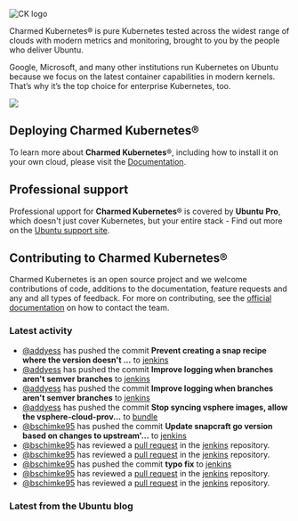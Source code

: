 ![CK logo](https://assets.ubuntu.com/v1/451d4cf4-Charmed+Kubernetes_RGB_onWhite_2022.svg)

Charmed Kubernetes® is pure Kubernetes tested across the widest range of clouds with modern metrics and monitoring, brought to you by the people who deliver Ubuntu.

Google, Microsoft, and many other institutions run Kubernetes on Ubuntu because we focus on the latest container capabilities in modern kernels. That’s why it’s the top choice for enterprise Kubernetes, too.

![](https://assets.ubuntu.com/v1/843c77b6-juju-at-a-glace.svg)

## Deploying Charmed Kubernetes®

To learn more about **Charmed Kubernetes**®, including how to install it on your own cloud, please visit the [Documentation][docs].

## Professional support

Professional upport for **Charmed Kubernetes**® is covered by **Ubuntu Pro**, which doesn't just cover Kubernetes, but your entire stack - Find out more on the [Ubuntu support site](https://ubuntu.com/support).

## Contributing to Charmed Kubernetes®

Charmed Kubernetes is an open source project and we welcome contributions of code, additions to the documentation, feature requests and any and all types of feedback. For more on contributing, see the [official documentation][get-in-touch] on how to contact the team.

<!-- LINKS -->
[docs]: https://ubuntu.com/kubernetes/docs
[get-in-touch]: https://ubuntu.com/kubernetes/docs/get-in-touch

### Latest activity

<!-- activity starts -->
 - [@addyess](https://github.com/addyess) has pushed the commit **Prevent creating a snap recipe where the version doesn't ...** to [jenkins](https://github.com/charmed-kubernetes/jenkins)
 - [@addyess](https://github.com/addyess) has pushed the commit **Improve logging when branches aren't semver branches** to [jenkins](https://github.com/charmed-kubernetes/jenkins)
 - [@addyess](https://github.com/addyess) has pushed the commit **Improve logging when branches aren't semver branches** to [jenkins](https://github.com/charmed-kubernetes/jenkins)
 - [@addyess](https://github.com/addyess) has pushed the commit **Stop syncing vsphere images, allow the vsphere-cloud-prov...** to [bundle](https://github.com/charmed-kubernetes/bundle)
 - [@bschimke95](https://github.com/bschimke95) has pushed the commit **Update snapcraft go version based on changes to upstream'...** to [jenkins](https://github.com/charmed-kubernetes/jenkins)
 - [@bschimke95](https://github.com/bschimke95) has reviewed a [pull request](https://github.com/charmed-kubernetes/jenkins/pull/1580) in the [jenkins](https://github.com/charmed-kubernetes/jenkins) repository.
 - [@bschimke95](https://github.com/bschimke95) has reviewed a [pull request](https://github.com/charmed-kubernetes/jenkins/pull/1580) in the [jenkins](https://github.com/charmed-kubernetes/jenkins) repository.
 - [@bschimke95](https://github.com/bschimke95) has pushed the commit **typo fix** to [jenkins](https://github.com/charmed-kubernetes/jenkins)
 - [@bschimke95](https://github.com/bschimke95) has reviewed a [pull request](https://github.com/charmed-kubernetes/jenkins/pull/1580) in the [jenkins](https://github.com/charmed-kubernetes/jenkins) repository.
 - [@bschimke95](https://github.com/bschimke95) has reviewed a [pull request](https://github.com/charmed-kubernetes/jenkins/pull/1580) in the [jenkins](https://github.com/charmed-kubernetes/jenkins) repository.
<!-- activity ends -->

<!-- roadmap starts -->

<!-- roadmap ends -->

### Latest from the Ubuntu blog

<!-- blog starts -->

<!-- blog ends -->
